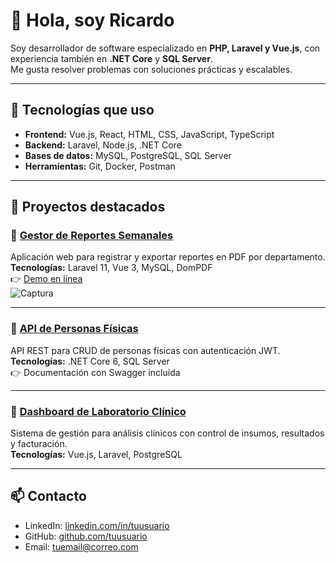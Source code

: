 # 👋 Hola, soy Ricardo

Soy desarrollador de software especializado en **PHP, Laravel y Vue.js**, con experiencia también en **.NET Core** y **SQL Server**.  
Me gusta resolver problemas con soluciones prácticas y escalables.

---

## 🚀 Tecnologías que uso
- **Frontend:** Vue.js, React, HTML, CSS, JavaScript, TypeScript  
- **Backend:** Laravel, Node.js, .NET Core  
- **Bases de datos:** MySQL, PostgreSQL, SQL Server  
- **Herramientas:** Git, Docker, Postman  

---

## 📂 Proyectos destacados

### 📌 [Gestor de Reportes Semanales](https://github.com/usuario/proyecto1)
Aplicación web para registrar y exportar reportes en PDF por departamento.  
**Tecnologías:** Laravel 11, Vue 3, MySQL, DomPDF  
👉 [Demo en línea](https://link-demo.com)  
![Captura](https://via.placeholder.com/600x300)

---

### 📌 [API de Personas Físicas](https://github.com/usuario/proyecto2)
API REST para CRUD de personas físicas con autenticación JWT.  
**Tecnologías:** .NET Core 6, SQL Server  
👉 Documentación con Swagger incluida  

---

### 📌 [Dashboard de Laboratorio Clínico](https://github.com/usuario/proyecto3)
Sistema de gestión para análisis clínicos con control de insumos, resultados y facturación.  
**Tecnologías:** Vue.js, Laravel, PostgreSQL  

---

## 📫 Contacto
- LinkedIn: [linkedin.com/in/tuusuario](https://linkedin.com/in/tuusuario)  
- GitHub: [github.com/tuusuario](https://github.com/tuusuario)  
- Email: tuemail@correo.com
